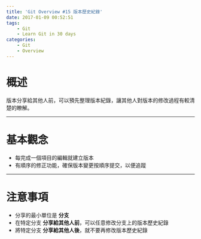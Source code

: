 ```yaml
---
title: 'Git Overview #15 版本歷史紀錄'
date: 2017-01-09 00:52:51
tags: 
    - Git
    - Learn Git in 30 days
categories: 
    - Git
    - Overview
---
```

# 概述
版本分享給其他人前，可以預先整理版本紀錄，讓其他人對版本的修改過程有較清楚的瞭解。

<!-- more -->

---

# 基本觀念
- 每完成一個項目的編輯就建立版本
- 有順序的修正功能，確保版本變更按順序提交，以便追蹤

---

# 注意事項
- 分享的最小單位是 **分支**
- 在特定分支 **分享給其他人前**，可以任意修改分支上的版本歷史紀錄
- 將特定分支 **分享給其他人後**，就不要再修改版本歷史紀錄